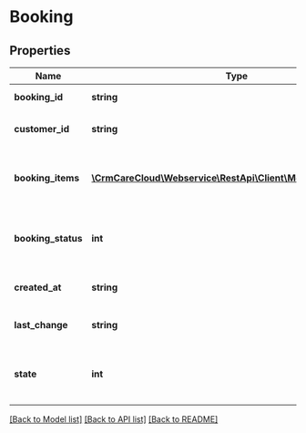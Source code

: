 # Booking

## Properties
Name | Type | Description | Notes
------------ | ------------- | ------------- | -------------
**booking_id** | **string** | The unique id of the booking | [optional] 
**customer_id** | **string** | The unique id of the customer that created the booking | [optional] 
**booking_items** | [**\CrmCareCloud\Webservice\RestApi\Client\Model\BookingItem[]**](BookingItem.md) | List of the booking items. Included only if query parameter &#x60;add_booking_items&#x60; is &#x60;true&#x60; | 
**booking_status** | **int** | Current status of the booking *Possible values: 0 - created and not used / 1 - used / 2 - canceled* | 
**created_at** | **string** | Date and time of the booking *(YYYY-MM-DD HH:MM:SS)* | 
**last_change** | **string** | Date and time of the last change *(YYYY-MM-DD HH:MM:SS)* | [optional] 
**state** | **int** | State of the booking record *Possible values are: 0 - deleted / 1 - active / 2 - non active* | [optional] 

[[Back to Model list]](../../README.md#documentation-for-models) [[Back to API list]](../../README.md#documentation-for-api-endpoints) [[Back to README]](../../README.md)


